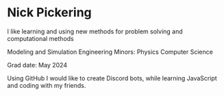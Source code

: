 # Nick Pickering

I like learning and using new methods for problem solving and computational methods

Modeling and Simulation Engineering
Minors: 
        Physics
        Computer Science

Grad date: May 2024

Using GitHub I would like to create Discord bots, while learning JavaScript and coding with my friends.
